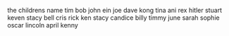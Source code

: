 the childrens name
tim
bob
john
ein
joe
dave
kong
tina
ani
rex
hitler
stuart
keven
stacy
bell
cris
rick
ken
stacy
candice
billy
timmy
june
sarah
sophie 
oscar
lincoln
april
kenny
